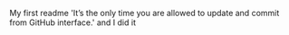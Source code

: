 My first readme
'It’s the only time you are allowed to update and commit from GitHub interface.'
and I did it

